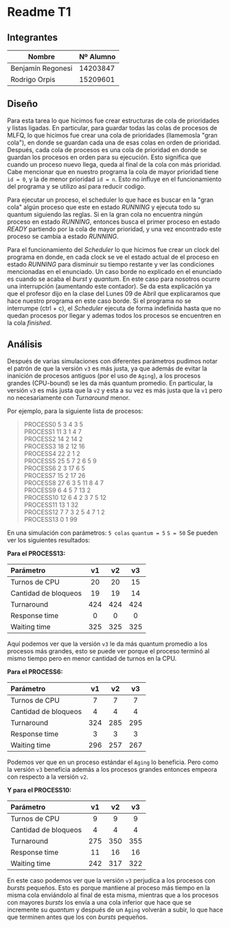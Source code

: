 
# Readme T1

## Integrantes  
| Nombre | Nº Alumno |
|--|--|
| Benjamín Regonesi | 14203847 |
| Rodrigo Orpis | 15209601 |


## Diseño

Para esta tarea lo que hicimos fue crear estructuras de cola de prioridades y listas ligadas. En particular, para guardar todas las colas de procesos de MLFQ, lo que hicimos fue crear una cola de prioridades (llamemosla "gran cola"), en donde se guardan cada una de esas colas en orden de prioridad. Después, cada cola de procesos es una cola de prioridad en donde se guardan los procesos en orden para su ejecución. Esto significa que cuando un proceso nuevo llega, queda al final de la cola con más prioridad. Cabe mencionar que en nuestro programa la cola de mayor prioridad tiene `id = 0`, y la de menor prioridad `id = n`. Esto no influye en el funcionamiento del programa y se utilizo así para reducir codigo.

Para ejecutar un proceso, el scheduler lo que hace es buscar en la "gran cola" algún proceso que este en estado *RUNNING* y ejecuta todo su quantum siguiendo las reglas. Si en la gran cola no encuentra ningún proceso en estado *RUNNING*, entonces busca el primer proceso en estado *READY* partiendo por la cola de mayor prioridad, y una vez encontrado este proceso se cambia a estado *RUNNING*.

Para el funcionamiento del *Scheduler* lo que hicimos fue crear un clock del programa en donde, en cada clock se ve el estado actual de el proceso en estado *RUNNING* para disminuir su tiempo restante y ver las condiciones mencionadas en el enunciado.
Un caso borde no explicado en el enunciado es cuando se acaba el *burst* y *quantum*. En este caso para nosotros ocurre una interrupción (aumentando este contador). Se da esta explicación ya que el profesor dijo en la clase del Lunes 09 de Abril que explicaramos que hace nuestro programa en este caso borde.
Si el programa no se interrumpe (ctrl + c), el *Scheduler* ejecuta de forma indefinida hasta que no quedan procesos por llegar y ademas todos los procesos se encuentren en la cola *finished*.


## Análisis

Después de varias simulaciones con diferentes parámetros pudimos notar el patrón de que la versión `v3` es más justa, ya que además de evitar la inanición de procesos antiguos (por el uso de `Aging`), a los procesos grandes (CPU-bound) se les da más quantum promedio. En particular, la versión `v3` es más justa que la `v2` y esta a su vez es más justa que la `v1` pero no necesariamente con *Turnaround* menor.

Por ejemplo, para la siguiente lista de procesos:

> PROCESS0 5 3 4 3 5 \
 PROCESS1 11 3 1 4 7 \
 PROCESS2 14 2 14 2 \
 PROCESS3 18 2 12 16 \
 PROCESS4 22 2 1 2 \
 PROCESS5 25 5 7 2 6 5 9 \
 PROCESS6 2 3 17 6 5 \
 PROCESS7 15 2 17 26 \
 PROCESS8 27 6 3 5 11 8 4 7 \
 PROCESS9 6 4 5 7 13 2 \
 PROCESS10 12 6 4 2 3 7 5 12 \
 PROCESS11 13 1 32 \
 PROCESS12 7 7 3 2 5 4 7 1 2 \
 PROCESS13 0 1 99

En una simulación con parámetros: `5 colas` `quantum = 5` `S = 50`
Se pueden ver los siguientes resultados:

**Para el PROCESS13:**

| Parámetro | v1 | v2 | v3 |
|:--|:--:|:--:|:--:|
| Turnos de CPU | 20 |	20 |	15 |
| Cantidad de bloqueos | 19 | 19 | 14 |
| Turnaround | 424 |	424 |	424 |
| Response time | 0 |	0 |	0 |
| Waiting time | 325 |	325 |	325 |

Aquí podemos ver que la versión `v3` le da más quantum promedio a los procesos más grandes, esto se puede ver porque el proceso terminó al mismo tiempo pero en menor cantidad de turnos en la CPU.

**Para el PROCESS6:**

| Parámetro | v1 | v2 | v3 |
|:--|:--:|:--:|:--:|
| Turnos de CPU | 7 |	7 |	7 |
| Cantidad de bloqueos | 4 | 4 | 4 |
| Turnaround | 324 |	285 |	295 |
| Response time | 3 |	3 |	3 |
| Waiting time | 296 |	257 |	267 |

Podemos ver que en un proceso estándar el `Aging` lo beneficia. Pero como la versión `v3` beneficia además a los procesos grandes entonces empeora con respecto a la versión `v2`.

**Y para el PROCESS10:**

| Parámetro | v1 | v2 | v3 |
|:--|:--:|:--:|:--:|
| Turnos de CPU | 9 |	9 |	9 |
| Cantidad de bloqueos | 4 | 4 | 4 |
| Turnaround | 275 |	350 |	355 |
| Response time | 11 |	16 |	16 |
| Waiting time | 242 |	317 |	322 |

En este caso podemos ver que la versión `v3` perjudica a los procesos con *bursts* pequeños. Esto es porque mantiene al proceso más tiempo en la misma cola enviándolo al final de esta misma, mientras que a los procesos con mayores *bursts* los envía a una cola inferior que hace que se incremente su *quantum* y después de un `Aging` volverán a subir, lo que hace que terminen antes que los con *bursts* pequeños.
